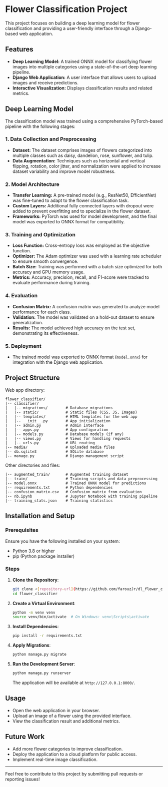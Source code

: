 # Flower Classification Project

This project focuses on building a deep learning model for flower classification and providing a user-friendly interface through a Django-based web application.

## Features
- **Deep Learning Model:** A trained ONNX model for classifying flower images into multiple categories using a state-of-the-art deep learning pipeline.
- **Django Web Application:** A user interface that allows users to upload images and receive predictions.
- **Interactive Visualization:** Displays classification results and related metrics.

## Deep Learning Model
The classification model was trained using a comprehensive PyTorch-based pipeline with the following stages:

### 1. Data Collection and Preprocessing
- **Dataset:** The dataset comprises images of flowers categorized into multiple classes such as daisy, dandelion, rose, sunflower, and tulip.
- **Data Augmentation:** Techniques such as horizontal and vertical flipping, rotation, color jitter, and normalization were applied to increase dataset variability and improve model robustness.

### 2. Model Architecture
- **Transfer Learning:** A pre-trained model (e.g., ResNet50, EfficientNet) was fine-tuned to adapt to the flower classification task.
- **Custom Layers:** Additional fully connected layers with dropout were added to prevent overfitting and to specialize in the flower dataset.
- **Frameworks:** PyTorch was used for model development, and the final model was exported to ONNX format for compatibility.

### 3. Training and Optimization
- **Loss Function:** Cross-entropy loss was employed as the objective function.
- **Optimizer:** The Adam optimizer was used with a learning rate scheduler to ensure smooth convergence.
- **Batch Size:** Training was performed with a batch size optimized for both accuracy and GPU memory usage.
- **Metrics:** Accuracy, precision, recall, and F1-score were tracked to evaluate performance during training.

### 4. Evaluation
- **Confusion Matrix:** A confusion matrix was generated to analyze model performance for each class.
- **Validation:** The model was validated on a hold-out dataset to ensure generalization.
- **Results:** The model achieved high accuracy on the test set, demonstrating its effectiveness.

### 5. Deployment
- The trained model was exported to ONNX format (`model.onnx`) for integration with the Django web application.

## Project Structure

Web app directory:
```
flower_classifier/
|-- classifier/
|   |-- migrations/        # Database migrations
|   |-- static/            # Static files (CSS, JS, Images)
|   |-- templates/         # HTML templates for the web app
|   |-- __init__.py        # App initialization
|   |-- admin.py           # Admin interface
|   |-- apps.py            # App configuration
|   |-- models.py          # Database models (if any)
|   |-- views.py           # Views for handling requests
|   |-- urls.py            # URL routing
|-- media/                 # Uploaded media files
|-- db.sqlite3             # SQLite database
|-- manage.py              # Django management script
```

Other directories and files:
```
|-- augmented_train/       # Augmented training dataset
|-- train/                 # Training scripts and data preprocessing
|-- model.onnx             # Trained ONNX model for predictions
|-- requirements.txt       # Python dependencies
|-- confusion_matrix.csv   # Confusion matrix from evaluation
|-- nb.ipynb               # Jupyter Notebook with training pipeline
|-- training_stats.json    # Training statistics
```

## Installation and Setup

### Prerequisites
Ensure you have the following installed on your system:
- Python 3.8 or higher
- pip (Python package installer)

### Steps
1. **Clone the Repository**:
   ```bash
   git clone <[repository-url](https://github.com/farouzJr/dl_flower_classifier.git)>
   cd flower_classifier
   ```

2. **Create a Virtual Environment**:
   ```bash
   python -m venv venv
   source venv/bin/activate  # On Windows: venv\Scripts\activate
   ```

3. **Install Dependencies**:
   ```bash
   pip install -r requirements.txt
   ```

4. **Apply Migrations**:
   ```bash
   python manage.py migrate
   ```

5. **Run the Development Server**:
   ```bash
   python manage.py runserver
   ```
   The application will be available at `http://127.0.0.1:8000/`.

## Usage
- Open the web application in your browser.
- Upload an image of a flower using the provided interface.
- View the classification result and additional metrics.

## Future Work
- Add more flower categories to improve classification.
- Deploy the application to a cloud platform for public access.
- Implement real-time image classification.

---

Feel free to contribute to this project by submitting pull requests or reporting issues!
